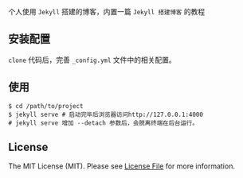 个人使用 `Jekyll` 搭建的博客，内置一篇 `Jekyll 搭建博客` 的教程

## 安装配置

`clone` 代码后，完善 `_config.yml` 文件中的相关配置。

## 使用

```shell
$ cd /path/to/project
$ jekyll serve # 启动完毕后浏览器访问http://127.0.0.1:4000
# jekyll serve 增加 --detach 参数后，会脱离终端在后台运行。
```

## License

The MIT License (MIT). Please see [License File](LICENSE.md) for more information.
